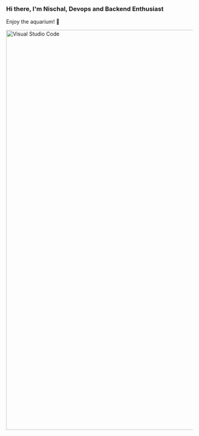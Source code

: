 ### Hi there, I'm Nischal, Devops and Backend Enthusiast

Enjoy the aquarium! 🤪

<img align="left" alt="Visual Studio Code" width="1080" src="https://media1.tenor.com/m/Fj_XzHFFcNYAAAAd/aquario-aquarium.gif" />

